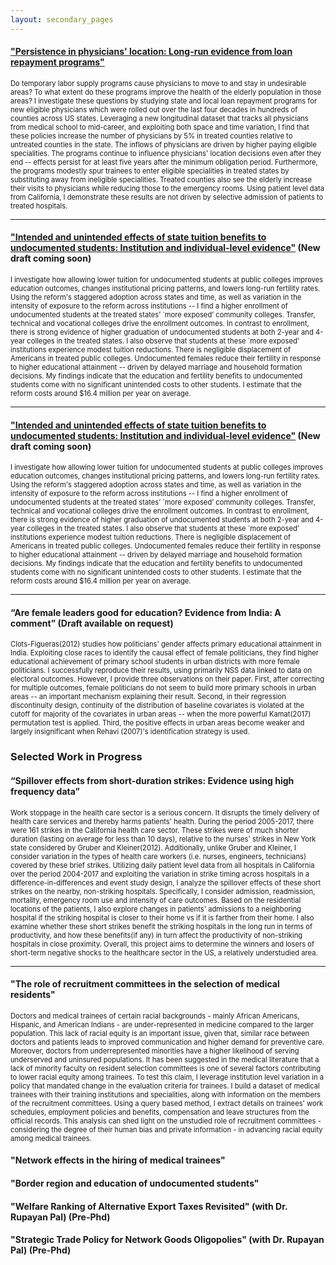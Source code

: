 ```yaml
---
layout: secondary_pages
---
```


#### [**"Persistence in physicians' location: Long-run evidence from loan repayment programs"**](researchpapers/Anomita_Ghoshjmp.pdf)

<p style="font-size:0.8em">Do temporary labor supply programs cause physicians to move to and stay in undesirable areas? To what extent do these programs improve the health of the elderly population in those areas? I investigate these questions by studying state and local loan repayment programs for new eligible physicians which were rolled out over the last four decades in hundreds of counties across US states. Leveraging a new longitudinal dataset that tracks all physicians from medical school to mid-career, and exploiting both space and time variation, I find that these policies increase the number of physicians by 5% in treated counties relative to untreated counties in the state. The inflows of physicians are driven by higher paying eligible specialities. The programs continue to influence physicians' location decisions even after they end -- effects persist for at least five years after the minimum obligation period. Furthermore, the programs modestly spur trainees to enter eligible specialities in treated states by substituting away from ineligible specialities. Treated counties also see the elderly increase their visits to physicians while reducing those to the emergency rooms. Using patient level data from California, I demonstrate these results are not driven by selective admission of patients to treated hospitals.
</p>
<hr>

#### [**"Intended and unintended effects of state tuition benefits to undocumented students: Institution and individual-level evidence"**](researchpapers/Anomita_GhoshUI.pdf) (New draft coming soon)

<p style="font-size:0.8em">
I investigate how allowing lower tuition for undocumented students at public colleges improves education outcomes, changes institutional pricing patterns, and lowers long-run fertility rates. Using the reform's staggered adoption across states and time, as well as variation in the intensity of exposure to the reform across institutions -- I find a higher enrollment of undocumented students at the treated states’ `more exposed’ community colleges. Transfer, technical and vocational colleges drive the enrollment outcomes. In contrast to enrollment, there is strong evidence of higher graduation of undocumented students at both 2-year and 4-year colleges in the treated states. I also observe that students at these `more exposed’ institutions experience modest tuition reductions. There is negligible displacement of Americans in treated public colleges. Undocumented females reduce their fertility in response to higher educational attainment -- driven by delayed marriage and household formation decisions. My findings indicate that the education and fertility benefits to undocumented students come with no significant unintended costs to other students. I estimate that the reform costs around $16.4 million per year on average.
</p>
<hr>

#### [**"Intended and unintended effects of state tuition benefits to undocumented students: Institution and individual-level evidence"**](researchpapers/Anomita_GhoshUI.pdf) (New draft coming soon)

<p style="font-size:0.8em">
I investigate how allowing lower tuition for undocumented students at public colleges improves education outcomes, changes institutional pricing patterns, and lowers long-run fertility rates. Using the reform's staggered adoption across states and time, as well as variation in the intensity of exposure to the reform across institutions -- I find a higher enrollment of undocumented students at the treated states’ `more exposed’ community colleges. Transfer, technical and vocational colleges drive the enrollment outcomes. In contrast to enrollment, there is strong evidence of higher graduation of undocumented students at both 2-year and 4-year colleges in the treated states. I also observe that students at these `more exposed’ institutions experience modest tuition reductions. There is negligible displacement of Americans in treated public colleges. Undocumented females reduce their fertility in response to higher educational attainment -- driven by delayed marriage and household formation decisions. My findings indicate that the education and fertility benefits to undocumented students come with no significant unintended costs to other students. I estimate that the reform costs around $16.4 million per year on average.
</p>
<hr>

#### **“Are female leaders good for education? Evidence from India: A comment”** (Draft available on request)

<p style="font-size:0.8em">
Clots-Figueras(2012) studies how politicians' gender affects primary educational attainment in India. Exploiting close races to identify the causal effect of female politicians, they find higher educational achievement of primary school students in urban districts with more female politicians. I successfully reproduce their results, using primarily NSS data linked to data on electoral outcomes. However, I provide three observations on their paper. First, after correcting for multiple outcomes, female politicians do not seem to build more primary schools in urban areas -- an important mechanism explaining their result. Second, in their regression discontinuity design, continuity of the distribution of baseline covariates is violated at the cutoff for majority of the covariates in urban areas -- when the more powerful Kamat(2017) permutation test is applied. Third, the positive effects in urban areas become weaker and largely insignificant when Rehavi (2007)'s identification strategy is used.
</p>
  
### Selected Work in Progress
#### **“Spillover effects from short-duration strikes: Evidence using high frequency data”**

<p style="font-size:0.8em">
Work stoppage in the health care sector is a serious concern. It disrupts the timely delivery of health care services and thereby harms patients' health. During the period 2005-2017, there were 161 strikes in the California health care sector. These strikes were of much shorter duration (lasting on average for less than 10 days), relative to the nurses' strikes in New York state considered by Gruber and Kleiner(2012). Additionally, unlike Gruber and Kleiner, I consider variation in the types of health care workers (i.e. nurses, engineers, technicians) covered by these brief strikes. Utilizing daily patient level data from all hospitals in California over the period 2004-2017 and exploiting the variation in strike timing across hospitals in a difference-in-differences and event study design, I analyze the spillover effects of these short strikes on the nearby, non-striking hospitals. Specifically, I consider admission, readmission, mortality, emergency room use and intensity of care outcomes. Based on the residential locations of the patients, I also explore changes in patients' admissions to a neighboring hospital if the striking hospital is closer to their home vs if it is farther from their home. I also examine whether these short strikes benefit the striking hospitals in the long run in terms of productivity, and how these benefits(if any) in turn affect the productivity of non-striking hospitals in close proximity. Overall, this project aims to determine the winners and losers of short-term negative shocks to the healthcare sector in the US, a relatively understudied area.
</p>
<hr>

#### **"The role of recruitment committees in the selection of medical residents"**

<p style="font-size:0.8em">
Doctors and medical trainees of certain racial backgrounds - mainly African Americans, Hispanic, and American Indians - are under-represented in medicine compared to the larger population. This lack of racial equity is an important issue, given that, similar race between doctors and patients leads to improved communication and higher demand for preventive care. Moreover, doctors from underrepresented minorities have a higher likelihood of serving underserved and uninsured populations. It has been suggested in the medical literature that a lack of minority faculty on resident selection committees is one of several factors contributing to lower racial equity among trainees. To test this claim, I leverage institution level variation in a policy that mandated change in the evaluation criteria for trainees. I build a dataset of medical trainees with their training institutions and specialities, along with information on the members of the recruitment committees. Using a query based method, I extract details on trainees' work schedules, employment policies and benefits, compensation and leave structures from the official records. This analysis can shed light on the unstudied role of recruitment committees - considering the degree of their human bias and private information - in advancing racial equity among medical trainees.
</p>
  
#### **"Network effects in the hiring of medical trainees"**

#### **"Border region and education of undocumented students"**

#### **"Welfare Ranking of Alternative Export Taxes Revisited" (with Dr. Rupayan Pal) (Pre-Phd)**

#### **"Strategic  Trade  Policy  for  Network  Goods  Oligopolies"  (with Dr. Rupayan  Pal) (Pre-Phd)**


